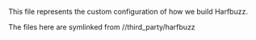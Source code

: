This file represents the custom configuration of how we build Harfbuzz.

The files here are symlinked from //third_party/harfbuzz
